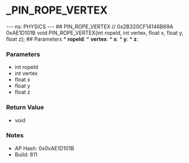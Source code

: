 # _PIN_ROPE_VERTEX

--- ns: PHYSICS --- ## PIN_ROPE_VERTEX  // 0x2B320CF14146B69A 0xAE1D101B void PIN_ROPE_VERTEX(int ropeId, int vertex, float x, float y, float z);   ## Parameters * **ropeId**: * **vertex**: * **x**: * **y**: * **z**:

### Parameters
* int ropeId
* int vertex
* float x
* float y
* float z

### Return Value
* void

### Notes
* AP Hash: 0x0xAE1D101B
* Build: 811


